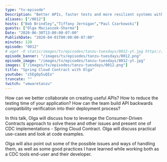 ```yaml
---
type: "tv-episode"
Description: "Better APIs, faster tests and more resilient systems with Spring Cloud Contract"
aliases: ["/0012"]
hosts: ["Bob Brindley","Tiffany Jernigan","Paul Czarkowski"]
guests: ["Olga Maciaszek-Sharma"]
Date: "2020-06-30T13:00:00-07:00"
PublishDate: "2020-04-01T00:00:00-07:00"
minutes: 120
episode: "0012"
# wget -O static/images/tv/episodes/tanzu-tuesdays/0012-yt.jpg https://img.youtube.com/vi/z5EgOp5uQIo/mqdefault.jpg
episode_banner: "/images/tv/episodes/tanzu-tuesdays/0012.png"
episode_image: "/images/tv/episodes/tanzu-tuesdays/0012-yt.jpg"
images: ["/images/tv/episodes/tanzu-tuesdays/0012.png"]
title: "Spring Cloud Contract with Olga"
youtube: "z5EgOp5uQIo"
truncate: ""
twitch: "vmwaretanzu"
---
```


How can we better collaborate on creating useful APIs? How to reduce the testing time of your application? How can the team build API backwards compatibility verification into their deployment process?

In this talk, Olga will discuss how to leverage the Consumer-Driven Contracts approach to solve these and other issues and present one of CDC implementations - Spring Cloud Contract. Olga will discuss practical use-cases and look at code examples.

Olga will also point out some of the possible issues and ways of handling them, as well as some good practices I have learned while working both as a CDC tools end-user and their developer.